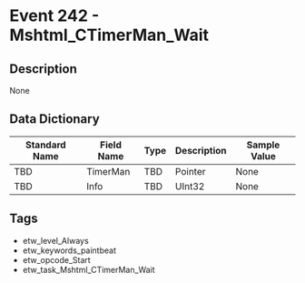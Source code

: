# Event 242 - Mshtml_CTimerMan_Wait

## Description
None

## Data Dictionary
|Standard Name|Field Name|Type|Description|Sample Value|
|---|---|---|---|---|
|TBD|TimerMan|TBD|Pointer|None|None|
|TBD|Info|TBD|UInt32|None|None|

## Tags
* etw_level_Always
* etw_keywords_paintbeat
* etw_opcode_Start
* etw_task_Mshtml_CTimerMan_Wait